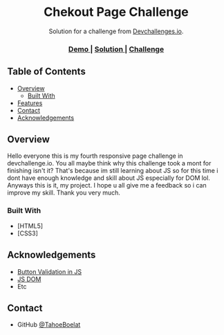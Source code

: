 <h1 align="center">Chekout Page Challenge</h1>

<div align="center">
   Solution for a challenge from  <a href="https://devchallenges.io/challenges/0J1NxxGhOUYVqihwegfO" target="_blank">Devchallenges.io</a>.
</div>

<div align="center">
  <h3>
    <a href="https://checkoutpagealfi.netlify.app/">
      Demo
    </a>
    <span> | </span>
    <a href="https://https://github.com/TahoeBoelat/Responsive-Dev-Challenges/tree/main/checkoutPage">
      Solution
    </a>
    <span> | </span>
    <a href="https://devchallenges.io/challenges/0J1NxxGhOUYVqihwegfO">
      Challenge
    </a>
  </h3>
</div>

## Table of Contents

- [Overview](#overview)
  - [Built With](#built-with)
- [Features](#features)
- [Contact](#contact)
- [Acknowledgements](#acknowledgements)

<!-- OVERVIEW -->

## Overview
Hello everyone this is my fourth responsive page challenge in devchallenge.io. You all maybe think why this challenge took a mont for finishing isn't it? That's because im still learning about JS so for this time i dont have enough knowledge and skill about JS especially for DOM lol. Anyways this is it, my project. I hope u all give me a feedback so i can improve my skill. Thank you very much. 

### Built With

- [HTML5]
- [CSS3]

## Acknowledgements

- [Button Validation in JS](https://www.javascripttutorial.net/javascript-dom/javascript-form-validation/)
- [JS DOM](https://www.w3schools.com/js/js_htmldom.asp)
- Etc

## Contact
- GitHub [@TahoeBoelat](https://github.com/tahoeboelat)
